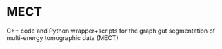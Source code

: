# MECT
C++ code and Python wrapper+scripts for the graph gut segmentation of multi-energy tomographic data (MECT)

